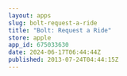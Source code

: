 ```yaml
---
layout: apps
slug: bolt-request-a-ride
title: "Bolt: Request a Ride"
store: apple
app_id: 675033630
date: 2024-06-17T06:44:44Z
published: 2013-07-24T04:44:15Z
---
```

